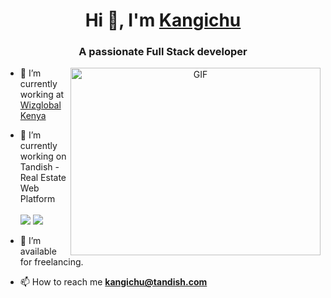 <h1 align="center">Hi 👋, I'm <a href="https://www.linkedin.com/in/peter-njeru-ab6657b8/" target="blank">
Kangichu</a></h1>
<h3 align="center">A passionate Full Stack developer</h3>

<!-- <p align="left"> <img src="https://komarev.com/ghpvc/?username=100rabhcsmc&label=Profile%20views&color=0e75b6&style=flat" alt="100rabhcsmc" /> </p> -->

<!-- <p align="left"> <a href="https://www.linkedin.com/in/peter-njeru-ab6657b8/" target="blank">LinkedIn Profile</a> </p> -->

<a target="_blank" align="center">
  <img align="right" top="500" height="300" width="400" alt="GIF" src="https://media.giphy.com/media/SWoSkN6DxTszqIKEqv/giphy.gif">
</a>

- 🔭 I’m currently working at <a href="https://www.wizglobal.co.ke/" target="blank">Wizglobal Kenya</a>

- 🌱 I’m currently working on Tandish - Real Estate Web Platform <br/><br/> <a href="http://tandish.com"  target="_blank"> <img top="300" src="https://img.shields.io/badge/website-000000?style=for-the-badge&logo=About.me&logoColor=white"></a> <a href="https://twitter.com/tandish"  target="_blank"> <img top="300" src="https://img.shields.io/badge/Twitter-1DA1F2?style=for-the-badge&logo=twitter&logoColor=white"></a> 

- 🤝 I’m available for freelancing.

- 📫 How to reach me **kangichu@tandish.com**

<!-- - 📄 Know about my experiences <a href="" target="blank">Resume</a> -->
<br/>
